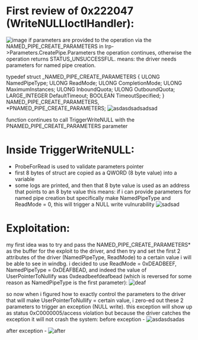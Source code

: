 # First review of 0x222047 (WriteNULLIoctlHandler):
![image](https://github.com/shaygitub/MY-HEVD/assets/122000611/574a740d-8e4e-4408-8ce1-81819e9c19c4)
if parameters are provided to the operation via the NAMED_PIPE_CREATE_PARAMETERS in Irp->Parameters.CreatePipe.Parameters the operation continues,
otherwise the operation returns STATUS_UNSUCCESSFUL. means:
the driver needs parameters for named pipe creation.

typedef struct _NAMED_PIPE_CREATE_PARAMETERS {
    ULONG NamedPipeType;
    ULONG ReadMode;
    ULONG CompletionMode;
    ULONG MaximumInstances;
    ULONG InboundQuota;
    ULONG OutboundQuota;
    LARGE_INTEGER DefaultTimeout;
    BOOLEAN TimeoutSpecified;
} NAMED_PIPE_CREATE_PARAMETERS, *PNAMED_PIPE_CREATE_PARAMETERS;
![asdasdsadsadsad](https://github.com/shaygitub/MY-HEVD/assets/122000611/d88bbb78-5b3d-42f9-86f3-746029dc2af8)

function continues to call TriggerWriteNULL with the PNAMED_PIPE_CREATE_PARAMETERS parameter

# Inside TriggerWriteNULL:
- ProbeForRead is used to validate parameters pointer
- first 8 bytes of struct are copied as a QWORD (8 byte value) into a variable
- some logs are printed, and then that 8 byte value is used as an address that points to an 8 byte value
this means: if i can provide parameters for named pipe creation but specifically make NamedPipeType and ReadMode = 0,
this will trigger a NULL write vulnurability
![sadsad](https://github.com/shaygitub/MY-HEVD/assets/122000611/3a21920c-7c7d-4d14-ad30-11289d5196f0)


# Exploitation:
my first idea was to try and pass the NAMED_PIPE_CREATE_PARAMETERS* as the buffer for the exploit to the driver,
and then try and set the first 2 attributes of the driver (NamedPipeType, ReadMode) to a certain value i will
be able to see in windbg.
i decided to use   ReadMode = 0xDEADBEEF, NamedPipeType = 0xDEAFBEAD, and indeed the value of UserPointerToNullify
was 0xdeadbeefdeafbead (which is reversed for some reason as NamedPipeType is the first parameter):
![deaf](https://github.com/shaygitub/MY-HEVD/assets/122000611/8ec02393-d671-4b8b-99c2-c4cf3a08e04c)

so now when i figured how to exactly control the parameters to the driver that will make UserPointerToNullify = certain value,
i zero-ed out these 2 parameters to trigger an exception (NULL write). this exception will show up as status 0xC0000005/access violation
but because the driver catches the exception it will not crash the system:
before exception -
![asdasdsadas](https://github.com/shaygitub/MY-HEVD/assets/122000611/7827d37f-cd65-4d86-acd2-205edb974116)

after exception -
![after](https://github.com/shaygitub/MY-HEVD/assets/122000611/35bf587f-5b31-4e16-9da1-e0c59832a294)
